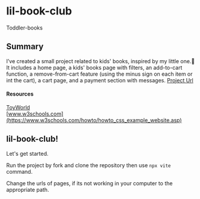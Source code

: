 # lil-book-club
Toddler-books

## Summary

I’ve created a small project related to kids' books, inspired by my little one.🙂
It includes a home page, a kids' books page with filters, an add-to-cart function, a remove-from-cart feature (using the minus sign on each item or int the cart), a cart page, and a payment section with messages.
[Project Url](https://mariyatom.github.io/lil-book-club/)

#### Resources

[ToyWorld](https://www.toyworld.co.nz/)\
[www.w3schools.com](https://www.w3schools.com/howto/howto_css_example_website.asp)

## lil-book-club!
Let's get started.

Run the project by fork and clone the repository then 
use `npx vite` command.

Change the urls of pages, if its not working in your computer to the appropriate path.